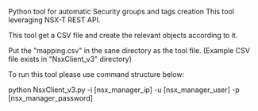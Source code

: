Python tool for automatic Security groups and tags creation
This tool leveraging NSX-T REST API.

This tool get a CSV file and create the relevant objects according to it.

Put the "mapping.csv" in the sane directory as the tool file. (Example CSV file exists in "NsxClient_v3" directory)

To run this tool please use command structure below:

python NsxClient_v3.py -i [nsx_manager_ip] -u [nsx_manager_user] -p [nsx_manager_password]

